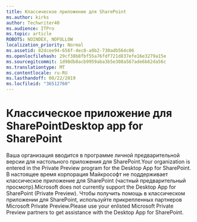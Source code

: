 ```yaml
---
title: Классическое приложение для SharePoint
ms.author: kirks
author: Techwriter40
ms.audience: ITPro
ms.topic: article
ROBOTS: NOINDEX, NOFOLLOW
localization_priority: Normal
ms.assetid: 82dcee94-656f-4ec8-a9b2-730adb564c06
ms.openlocfilehash: 29cf38b8fbf55a76fdf721d837efe16e3279a15e
ms.sourcegitcommit: 1d98db8acb9959aba3b5e308a567ade6b62da56c
ms.translationtype: MT
ms.contentlocale: ru-RU
ms.lasthandoff: 08/22/2019
ms.locfileid: "36512760"
---
```

# <a name="desktop-app-for-sharepoint"></a><span data-ttu-id="e9977-102">Классическое приложение для SharePoint</span><span class="sxs-lookup"><span data-stu-id="e9977-102">Desktop app for SharePoint</span></span>

<span data-ttu-id="e9977-103">Ваша организация вводится в программе личной предварительной версии для настольного приложения для SharePoint.</span><span class="sxs-lookup"><span data-stu-id="e9977-103">Your organization is entered in the Private Preview program for the Desktop App for SharePoint.</span></span> <span data-ttu-id="e9977-104">В настоящее время корпорация Майкрософт не поддерживает классическое приложение для SharePoint (частный предварительный просмотр).</span><span class="sxs-lookup"><span data-stu-id="e9977-104">Microsoft does not currently support the Desktop App for SharePoint (Private Preview).</span></span> <span data-ttu-id="e9977-105">Чтобы получить помощь в классическом приложении для SharePoint, используйте прикрепленных партнеров Microsoft Private Preview.</span><span class="sxs-lookup"><span data-stu-id="e9977-105">Please use your enlisted Microsoft Private Preview partners to get assistance with the Desktop App for SharePoint.</span></span>
